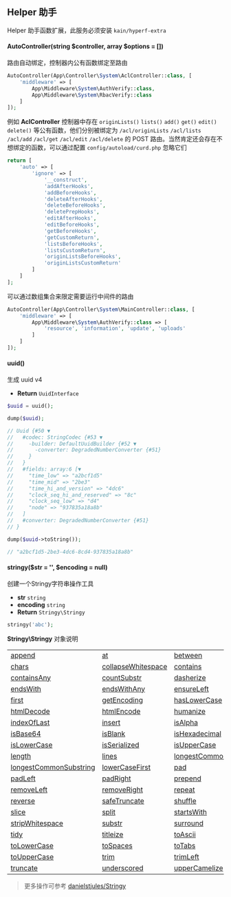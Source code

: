 ## Helper 助手

Helper 助手函数扩展，此服务必须安装 `kain/hyperf-extra`

#### AutoController(string $controller, array $options = [])

路由自动绑定，控制器内公有函数绑定至路由

```php
AutoController(App\Controller\System\AclController::class, [
    'middleware' => [
        App\Middleware\System\AuthVerify::class,
        App\Middleware\System\RbacVerify::class
    ]
]);
```

例如 **AclController** 控制器中存在 `originLists()` `lists()` `add()` `get()` `edit()` `delete()` 等公有函数，他们分别被绑定为 `/acl/originLists` `/acl/lists` `/acl/add` `/acl/get` `/acl/edit` `/acl/delete` 的 POST 路由。当然肯定还会存在不想绑定的函数，可以通过配置 `config/autoload/curd.php` 忽略它们

```php
return [
    'auto' => [
        'ignore' => [
            '__construct',
            'addAfterHooks',
            'addBeforeHooks',
            'deleteAfterHooks',
            'deleteBeforeHooks',
            'deletePrepHooks',
            'editAfterHooks',
            'editBeforeHooks',
            'getBeforeHooks',
            'getCustomReturn',
            'listsBeforeHooks',
            'listsCustomReturn',
            'originListsBeforeHooks',
            'originListsCustomReturn'
        ]
    ]
];
```

可以通过数组集合来限定需要运行中间件的路由

```php
AutoController(App\Controller\System\MainController::class, [
    'middleware' => [
        App\Middleware\System\AuthVerify::class => [
            'resource', 'information', 'update', 'uploads'
        ]
    ]
]);
```

#### uuid()

生成 uuid v4

- **Return** `UuidInterface`

```php
$uuid = uuid();

dump($uuid);

// Uuid {#50 ▼
//   #codec: StringCodec {#53 ▼
//     -builder: DefaultUuidBuilder {#52 ▼
//       -converter: DegradedNumberConverter {#51}
//     }
//   }
//   #fields: array:6 [▼
//     "time_low" => "a2bcf1d5"
//     "time_mid" => "2be3"
//     "time_hi_and_version" => "4dc6"
//     "clock_seq_hi_and_reserved" => "8c"
//     "clock_seq_low" => "d4"
//     "node" => "937835a18a8b"
//   ]
//   #converter: DegradedNumberConverter {#51}
// }

dump($uuid->toString());

// "a2bcf1d5-2be3-4dc6-8cd4-937835a18a8b"
```

#### stringy($str = '', $encoding = null)

创建一个Stringy字符串操作工具

- **str** `string`
- **encoding** `string`
- **Return** `Stringy\Stringy`

```php
stringy('abc');
```

**Stringy\Stringy** 对象说明

<table>
    <tr>
        <td><a target="_blank" href="https://github.com/danielstjules/Stringy#appendstring-string">append</a></td>
        <td><a target="_blank" href="https://github.com/danielstjules/Stringy#atint-index">at</a></td>
        <td><a target="_blank" href="https://github.com/danielstjules/Stringy#betweenstring-start-string-end--int-offset">between</a></td>
        <td><a target="_blank" href="https://github.com/danielstjules/Stringy#camelize">camelize</a></td>
    </tr>
    <tr>
        <td><a target="_blank" href="https://github.com/danielstjules/Stringy#chars">chars</a></td>
        <td><a target="_blank" href="https://github.com/danielstjules/Stringy#collapsewhitespace">collapseWhitespace</a></td>
        <td><a target="_blank" href="https://github.com/danielstjules/Stringy#containsstring-needle--boolean-casesensitive--true-">contains</a></td>
        <td><a target="_blank" href="https://github.com/danielstjules/Stringy#containsallarray-needles--boolean-casesensitive--true-">containsAll</a></td>
    </tr>
    <tr>
        <td><a target="_blank" href="https://github.com/danielstjules/Stringy#containsanyarray-needles--boolean-casesensitive--true-">containsAny</a></td>
        <td><a target="_blank" href="https://github.com/danielstjules/Stringy#countsubstrstring-substring--boolean-casesensitive--true-">countSubstr</a></td>
        <td><a target="_blank" href="https://github.com/danielstjules/Stringy#dasherize">dasherize</a></td>
        <td><a target="_blank" href="https://github.com/danielstjules/Stringy#delimitint-delimiter">delimit</a></td>
    </tr>
    <tr>
        <td><a target="_blank" href="https://github.com/danielstjules/Stringy#endswithstring-substring--boolean-casesensitive--true-">endsWith</a></td>
        <td><a target="_blank" href="https://github.com/danielstjules/Stringy#endswithanystring-substrings--boolean-casesensitive--true-">endsWithAny</a></td>
        <td><a target="_blank" href="https://github.com/danielstjules/Stringy#ensureleftstring-substring">ensureLeft</a></td>
        <td><a target="_blank" href="https://github.com/danielstjules/Stringy#ensurerightstring-substring">ensureRight</a></td>
    </tr>
    <tr>
        <td><a target="_blank" href="https://github.com/danielstjules/Stringy#firstint-n">first</a></td>
        <td><a target="_blank" href="https://github.com/danielstjules/Stringy#getencoding">getEncoding</a></td>
        <td><a target="_blank" href="https://github.com/danielstjules/Stringy#haslowercase">hasLowerCase</a></td>
        <td><a target="_blank" href="https://github.com/danielstjules/Stringy#hasuppercase">hasUpperCase</a></td>
    </tr>
    <tr>
        <td><a target="_blank" href="https://github.com/danielstjules/Stringy#htmldecode">htmlDecode</a></td>
        <td><a target="_blank" href="https://github.com/danielstjules/Stringy#htmlencode">htmlEncode</a></td>
        <td><a target="_blank" href="https://github.com/danielstjules/Stringy#humanize">humanize</a></td>
        <td><a target="_blank" href="https://github.com/danielstjules/Stringy#indexofstring-needle--offset--0-">indexOf</a></td>
    </tr>
    <tr>
        <td><a target="_blank" href="https://github.com/danielstjules/Stringy#indexoflaststring-needle--offset--0-">indexOfLast</a></td>
        <td><a target="_blank" href="https://github.com/danielstjules/Stringy#insertint-index-string-substring">insert</a></td>
        <td><a target="_blank" href="https://github.com/danielstjules/Stringy#isalpha">isAlpha</a></td>
        <td><a target="_blank" href="https://github.com/danielstjules/Stringy#isalphanumeric">isAlphanumeric</a></td>
    </tr>
    <tr>
        <td><a target="_blank" href="https://github.com/danielstjules/Stringy#isbase64">isBase64</a></td>
        <td><a target="_blank" href="https://github.com/danielstjules/Stringy#isblank">isBlank</a></td>
        <td><a target="_blank" href="https://github.com/danielstjules/Stringy#ishexadecimal">isHexadecimal</a></td>
        <td><a target="_blank" href="https://github.com/danielstjules/Stringy#isjson">isJson</a></td>
    </tr>
    <tr>
        <td><a target="_blank" href="https://github.com/danielstjules/Stringy#islowercase">isLowerCase</a></td>
        <td><a target="_blank" href="https://github.com/danielstjules/Stringy#isserialized">isSerialized</a></td>
        <td><a target="_blank" href="https://github.com/danielstjules/Stringy#isuppercase">isUpperCase</a></td>
        <td><a target="_blank" href="https://github.com/danielstjules/Stringy#lastint-n">last</a></td>
    </tr>
    <tr>
        <td><a target="_blank" href="https://github.com/danielstjules/Stringy#length">length</a></td>
        <td><a target="_blank" href="https://github.com/danielstjules/Stringy#lines">lines</a></td>
        <td><a target="_blank" href="https://github.com/danielstjules/Stringy#longestcommonprefixstring-otherstr">longestCommonPrefix</a></td>
        <td><a target="_blank" href="https://github.com/danielstjules/Stringy#longestcommonsuffixstring-otherstr">longestCommonSuffix</a></td>
    </tr>
    <tr>
        <td><a target="_blank" href="https://github.com/danielstjules/Stringy#longestcommonsubstringstring-otherstr">longestCommonSubstring</a></td>
        <td><a target="_blank" href="https://github.com/danielstjules/Stringy#lowercasefirst">lowerCaseFirst</a></td>
        <td><a target="_blank" href="https://github.com/danielstjules/Stringy#padint-length--string-padstr-----string-padtype--right-">pad</a></td>
        <td><a target="_blank" href="https://github.com/danielstjules/Stringy#padbothint-length--string-padstr----">padBoth</a></td>
    </tr>
    <tr>
        <td><a target="_blank" href="https://github.com/danielstjules/Stringy#padleftint-length--string-padstr----">padLeft</a></td>
        <td><a target="_blank" href="https://github.com/danielstjules/Stringy#padrightint-length--string-padstr----">padRight</a></td>
        <td><a target="_blank" href="https://github.com/danielstjules/Stringy#prependstring-string">prepend</a></td>
        <td><a target="_blank" href="https://github.com/danielstjules/Stringy#regexreplacestring-pattern-string-replacement--string-options--msr">regexReplace</a></td>
    </tr>
    <tr>
        <td><a target="_blank" href="https://github.com/danielstjules/Stringy#removeleftstring-substring">removeLeft</a></td>
        <td><a target="_blank" href="https://github.com/danielstjules/Stringy#removerightstring-substring">removeRight</a></td>
        <td><a target="_blank" href="https://github.com/danielstjules/Stringy#repeatint-multiplier">repeat</a></td>
        <td><a target="_blank" href="https://github.com/danielstjules/Stringy#replacestring-search-string-replacement">replace</a></td>
    </tr>
    <tr>
        <td><a target="_blank" href="https://github.com/danielstjules/Stringy#reverse">reverse</a></td>
        <td><a target="_blank" href="https://github.com/danielstjules/Stringy#safetruncateint-length--string-substring---">safeTruncate</a></td>
        <td><a target="_blank" href="https://github.com/danielstjules/Stringy#shuffle">shuffle</a></td>
        <td><a target="_blank" href="https://github.com/danielstjules/Stringy#slugify-string-replacement-----string-language--en">slugify</a></td>
    </tr>
    <tr>
        <td><a target="_blank" href="https://github.com/danielstjules/Stringy#sliceint-start--int-end-">slice</a></td>
        <td><a target="_blank" href="https://github.com/danielstjules/Stringy#splitstring-pattern--int-limit-">split</a></td>
        <td><a target="_blank" href="https://github.com/danielstjules/Stringy#startswithstring-substring--boolean-casesensitive--true-">startsWith</a></td>
        <td><a target="_blank" href="https://github.com/danielstjules/Stringy#startswithanystring-substrings--boolean-casesensitive--true-">startsWithAny</a></td>
    </tr>
    <tr>
        <td><a target="_blank" href="https://github.com/danielstjules/Stringy#stripwhitespace">stripWhitespace</a></td>
        <td><a target="_blank" href="https://github.com/danielstjules/Stringy#substrint-start--int-length-">substr</a></td>
        <td><a target="_blank" href="https://github.com/danielstjules/Stringy#surroundstring-substring">surround</a></td>
        <td><a target="_blank" href="https://github.com/danielstjules/Stringy#swapcase">swapCase</a></td>
    </tr>
    <tr>
        <td><a target="_blank" href="https://github.com/danielstjules/Stringy#tidy">tidy</a></td>
        <td><a target="_blank" href="https://github.com/danielstjules/Stringy#titleize-array-ignore">titleize</a></td>
        <td><a target="_blank" href="https://github.com/danielstjules/Stringy#toascii-string-language--en--bool-removeunsupported--true-">toAscii</a></td>
        <td><a target="_blank" href="https://github.com/danielstjules/Stringy#toboolean">toBoolean</a></td>
    </tr>
    <tr>
        <td><a target="_blank" href="https://github.com/danielstjules/Stringy#tolowercase">toLowerCase</a></td>
        <td><a target="_blank" href="https://github.com/danielstjules/Stringy#tospaces-tablength--4-">toSpaces</a></td>
        <td><a target="_blank" href="https://github.com/danielstjules/Stringy#totabs-tablength--4-">toTabs</a></td>
        <td><a target="_blank" href="https://github.com/danielstjules/Stringy#totitlecase">toTitleCase</a></td>
    </tr>
    <tr>
        <td><a target="_blank" href="https://github.com/danielstjules/Stringy#touppercase">toUpperCase</a></td>
        <td><a target="_blank" href="https://github.com/danielstjules/Stringy#trim-string-chars">trim</a></td>
        <td><a target="_blank" href="https://github.com/danielstjules/Stringy#trimleft-string-chars">trimLeft</a></td>
        <td><a target="_blank" href="https://github.com/danielstjules/Stringy#trimright-string-chars">trimRight</a></td>
    </tr>
    <tr>
        <td><a target="_blank" href="https://github.com/danielstjules/Stringy#truncateint-length--string-substring---">truncate</a></td>
        <td><a target="_blank" href="https://github.com/danielstjules/Stringy#underscored">underscored</a></td>
        <td><a target="_blank" href="https://github.com/danielstjules/Stringy#uppercamelize">upperCamelize</a></td>
        <td><a target="_blank" href="https://github.com/danielstjules/Stringy#uppercasefirst">upperCaseFirst</a></td>
    </tr>
</table>

> 更多操作可参考 [danielstjules/Stringy](https://github.com/danielstjules/Stringy)